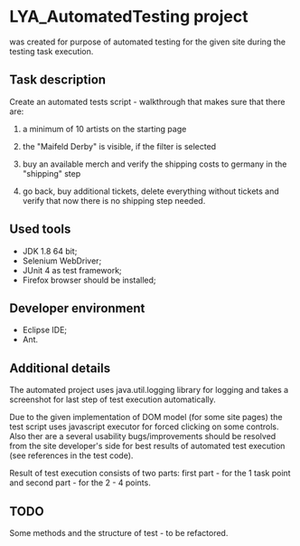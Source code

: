 # LYA_AutomatedTesting project 
was created for purpose of automated testing for the given site during the testing task execution.

## Task description
Create an automated tests script - walkthrough that makes sure that there are:

1) a minimum of 10 artists on the starting page

2) the "Maifeld Derby" is visible, if the filter is selected

3) buy an available merch and verify the shipping costs to germany in the "shipping" step

4) go back, buy additional tickets, delete everything without tickets and verify that now there is no shipping step needed.

## Used tools
- JDK 1.8 64 bit;
- Selenium WebDriver;
- JUnit 4 as test framework;
- Firefox browser should be installed;

## Developer environment
- Eclipse IDE;
- Ant.

## Additional details
The automated project uses java.util.logging library for logging and takes a screenshot for last step of test execution automatically.

Due to the given implementation of DOM model (for some site pages) the test script uses javascript executor for forced clicking on some controls. Also ther are a several usability bugs/improvements should be resolved from the site developer's side for best results of automated test execution (see references in the test code).

Result of test execution consists of two parts: first part - for the 1 task point and second part - for the 2 - 4 points.

## TODO
Some methods and the structure of test - to be refactored. 
